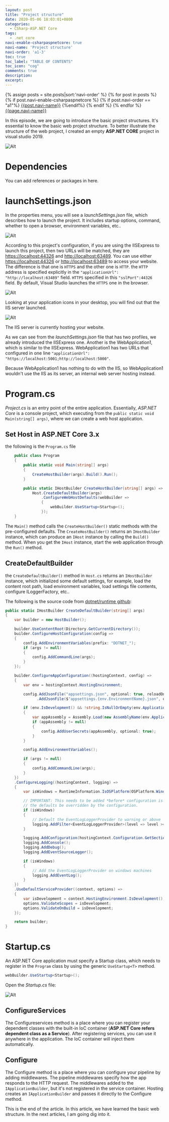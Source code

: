 ```yaml
---
layout: post
title: "Project structure"
date: 2020-05-06 18:03:01+0800
categories:
  - CSharp-ASP.NET Core
tags:
  - .net core
navi-enable-csharpaspnetcore: true
navi-name: 'Project structure'
navi-order: 'a1-3'
toc: true
toc_label: "TABLE OF CONTENTS"
toc_icon: "cog"
comments: true
description: 
excerpt: 
---
```

<!--navigation bar-->
<div class='navi-link-container'>
  {% assign posts = site.posts|sort:'navi-order' %}
  {% for post in posts %}
    {% if post.navi-enable-csharpaspnetcore %}
        {% if post.navi-order == "a1"%}
            <a href="{{ site.baseurl }}{{ post.url }}" class='navi-link'>{{post.navi-name}}</a>
        {%endif%}
    {% endif %}
  {% endfor %}
<a class='navi-link' href="">{{page.navi-name}}</a>
</div>
<!--navigation bar-->

In this episode, we are going to introduce the basic project structures. It's essential to know the basic web project structure. To better illustrate the structure of the web project, I created an empty **ASP.NET CORE** project in visual studio 2019.

![Alt][1]

# Dependencies
You can add references or packages in here.

# launchSettings.json
In the properties menu, you will see a *launchSettings.json* file, which describes how to launch the project. It includes startup options, command, whether to open a browser, environment variables, etc..

![Alt][2]

According to this project's configuration, if you are using the IISExpress to launch this project, then two URLs will be matched, they are [https://localhost:44326](https://localhost:44326) and [http://localhost:63489](http://localhost:63489). You can use either [https://localhost:44326](https://localhost:44326) or [http://localhost:63489](http://localhost:63489) to access your website. The difference is that one is `HTTPS` and the other one is `HTTP`. the `HTTP` address is specified explicitly in the `"applicationUrl": "http://localhost:63489"` field. `HTTPS` specified in this `"sslPort":44326` field. By default, Visual Studio launches the `HTTPS` one in the browser.

![Alt][3]

Looking at your application icons in your desktop, you will find out that the IIS server launched. 

![Alt][4]

The IIS server is currently hosting your website.

As we can see from the *launchSettings.json* file that has two profiles, we already introduced the IISExpress one. Another is the WebApplication1, which is similar to the IISExpress. WebApplication1 has two URLs that configured in one line `"applicationUrl": "https://localhost:5001;http://localhost:5000"`.


Because WebApplication1 has nothing to do with the IIS, so WebApplication1 wouldn't use the IIS as its server, an internal web server hosting instead.

# Program.cs
*Project.cs* is an entry point of the entire application. Essentially, *ASP.NET Core* is a console project, which executing from the `public static void Main(string[] args)`, where we can create a web host application.

## Set Host in ASP.NET Core 3.x
the following is the `Program.cs` file
```c#
    public class Program
    {
        public static void Main(string[] args)
        {
            CreateHostBuilder(args).Build().Run();
        }

        public static IHostBuilder CreateHostBuilder(string[] args) =>
            Host.CreateDefaultBuilder(args)
                .ConfigureWebHostDefaults(webBuilder =>
                {
                    webBuilder.UseStartup<Startup>();
                });
    }
```
The `Main()` method calls the `CreateHostBuilder()` static methods with the pre-configured defaults. The `CreateHostBuilder()` returns an `IHostBuilder` instance, which can produce an `IHost` instance by calling the `Build()` method. When you get the `IHost` instance, start the web application through the `Run()` method.


## CreateDefaultBuilder

the `CreateDefaultBuilder()` method in `Host.cs` returns an `IHostBuilder` instance, which initialized some default settings, for example, load the content root path, load environment variables, load settings file contents, configure ILoggerFactory, etc..

The following is the source code from [dotnet/runtime github][5]:
```c#
public static IHostBuilder CreateDefaultBuilder(string[] args)
{
    var builder = new HostBuilder();

    builder.UseContentRoot(Directory.GetCurrentDirectory());
    builder.ConfigureHostConfiguration(config =>
    {
        config.AddEnvironmentVariables(prefix: "DOTNET_");
        if (args != null)
        {
            config.AddCommandLine(args);
        }
    });

    builder.ConfigureAppConfiguration((hostingContext, config) =>
    {
        var env = hostingContext.HostingEnvironment;

        config.AddJsonFile("appsettings.json", optional: true, reloadOnChange: true)
              .AddJsonFile($"appsettings.{env.EnvironmentName}.json", optional: true, reloadOnChange: true);

        if (env.IsDevelopment() && !string.IsNullOrEmpty(env.ApplicationName))
        {
            var appAssembly = Assembly.Load(new AssemblyName(env.ApplicationName));
            if (appAssembly != null)
            {
                config.AddUserSecrets(appAssembly, optional: true);
            }
        }

        config.AddEnvironmentVariables();

        if (args != null)
        {
            config.AddCommandLine(args);
        }
    })
    .ConfigureLogging((hostingContext, logging) =>
    {
        var isWindows = RuntimeInformation.IsOSPlatform(OSPlatform.Windows);

        // IMPORTANT: This needs to be added *before* configuration is loaded, this lets
        // the defaults be overridden by the configuration.
        if (isWindows)
        {
            // Default the EventLogLoggerProvider to warning or above
            logging.AddFilter<EventLogLoggerProvider>(level => level >= LogLevel.Warning);
        }

        logging.AddConfiguration(hostingContext.Configuration.GetSection("Logging"));
        logging.AddConsole();
        logging.AddDebug();
        logging.AddEventSourceLogger();

        if (isWindows)
        {
            // Add the EventLogLoggerProvider on windows machines
            logging.AddEventLog();
        }
    })
    .UseDefaultServiceProvider((context, options) =>
    {
        var isDevelopment = context.HostingEnvironment.IsDevelopment();
        options.ValidateScopes = isDevelopment;
        options.ValidateOnBuild = isDevelopment;
    });

    return builder;
}

```

# Startup.cs

An ASP.NET Core application must specify a Startup class, which needs to register in the `Program` class by using the generic `UseStartup<T>` method.
```c#
webBuilder.UseStartup<Startup>();
```

Open the *Startup.cs* file:

![Alt][6]

## ConfigureServices
The Configureservices method is a place where you can register your dependent classes with the built-in IoC container (**ASP.NET Core refers dependent class as a Service**).  After registering services, you can use it anywhere in the application. The IoC container will inject them automatically.

## Configure
The Configure method is a place where you can configure your pipeline by adding middlewares. The pipeline middlewares specify how the app responds to the HTTP request. The middlewares added to the `IApplicationBuilder`, but it's not registered in the service container. Hosting creates an `IApplicationBuilder` and passes it directly to the Configure method.

This is the end of the article. In this article, we have learned the basic web structure. In the next articles, I am going dig into it.

[1]: /public/img/2020-05-06-project-structure-a.png
[2]: /public/img/2020-05-06-project-structure-b.png
[3]: /public/img/2020-05-06-project-structure-c.png
[4]: /public/img/2020-05-06-project-structure-d.png
[5]: https://github.com/dotnet/runtime
[6]: /public/img/2020-05-06-project-structure-e.png



